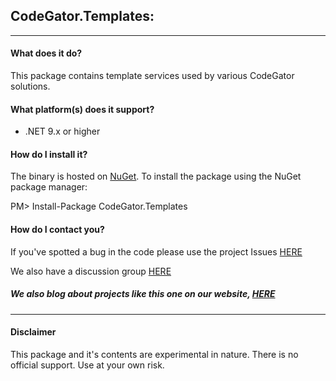 ## CodeGator.Templates: 
---


#### What does it do?
This package contains template services used by various CodeGator solutions.

#### What platform(s) does it support?
* .NET 9.x or higher

#### How do I install it?
The binary is hosted on [NuGet](https://www.nuget.org/packages/Codegator.Templates/). To install the package using the NuGet package manager:

PM> Install-Package CodeGator.Templates

#### How do I contact you?
If you've spotted a bug in the code please use the project Issues [HERE](https://github.com/CodeGator/CodeGator.Templates/issues)

We also have a discussion group [HERE](https://github.com/CodeGator/CodeGator.Templates/discussions)

##### We also blog about projects like this one on our website, [HERE](http://www.codegator.com)
---
#### Disclaimer
This package and it's contents are experimental in nature. There is no official support. Use at your own risk.